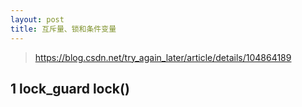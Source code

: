 ```yaml
---
layout: post
title: 互斥量、锁和条件变量
---
```


> https://blog.csdn.net/try_again_later/article/details/104864189

## 1 lock_guard<mutex> lock()


